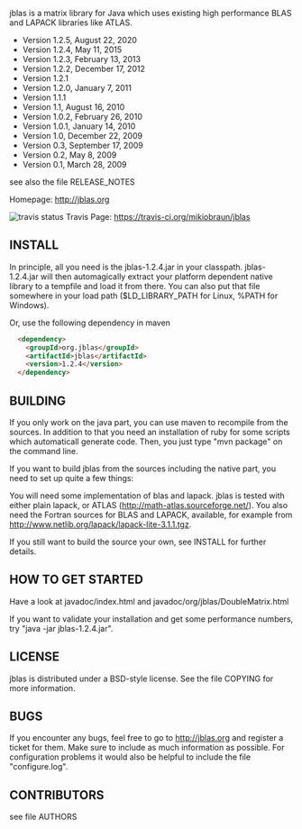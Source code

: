 jblas is a matrix library for Java which uses existing high
performance BLAS and LAPACK libraries like ATLAS.

* Version 1.2.5, August 22, 2020
* Version 1.2.4, May 11, 2015
* Version 1.2.3, February 13, 2013
* Version 1.2.2, December 17, 2012
* Version 1.2.1
* Version 1.2.0, January 7, 2011
* Version 1.1.1
* Version 1.1, August 16, 2010
* Version 1.0.2, February 26, 2010
* Version 1.0.1, January 14, 2010
* Version 1.0, December 22, 2009
* Version 0.3, September 17, 2009
* Version 0.2, May 8, 2009
* Version 0.1, March 28, 2009

see also the file RELEASE_NOTES

Homepage: http://jblas.org

![travis status](https://travis-ci.org/mikiobraun/jblas.png)
Travis Page: https://travis-ci.org/mikiobraun/jblas

INSTALL
-------

In principle, all you need is the jblas-1.2.4.jar in your
classpath. jblas-1.2.4.jar will then automagically extract your platform
dependent native library to a tempfile and load it from there. You can
also put that file somewhere in your load path ($LD_LIBRARY_PATH for
Linux, %PATH for Windows).

Or, use the following dependency in maven

```HTML
  <dependency>
    <groupId>org.jblas</groupId>
    <artifactId>jblas</artifactId>
    <version>1.2.4</version>
  </dependency>
```

BUILDING
--------

If you only work on the java part, you can use maven to recompile from the sources.
In addition to that you need an installation of
ruby for some scripts which automaticall generate code. Then, you just
type "mvn package" on the command line.

If you want to build jblas from the sources including the native part,
you need to set up quite a few things:

You will need some implementation of blas and lapack. jblas is tested
with either plain lapack, or ATLAS
(http://math-atlas.sourceforge.net/). You also need the Fortran
sources for BLAS and LAPACK, available, for example from
http://www.netlib.org/lapack/lapack-lite-3.1.1.tgz.

If you still want to build the source your own, see INSTALL for
further details.


HOW TO GET STARTED
------------------

Have a look at javadoc/index.html and
javadoc/org/jblas/DoubleMatrix.html

If you want to validate your installation and get some performance
numbers, try "java -jar jblas-1.2.4.jar".


LICENSE
-------

jblas is distributed under a BSD-style license. See the file COPYING
for more information.


BUGS
----

If you encounter any bugs, feel free to go to http://jblas.org and
register a ticket for them. Make sure to include as much information
as possible. For configuration problems it would also be helpful to
include the file "configure.log".


CONTRIBUTORS
------------

see file AUTHORS
